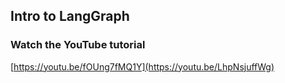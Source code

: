 ## Intro to LangGraph

### Watch the YouTube tutorial

[https://youtu.be/fOUng7fMQ1Y](https://youtu.be/LhpNsjuffWg)
